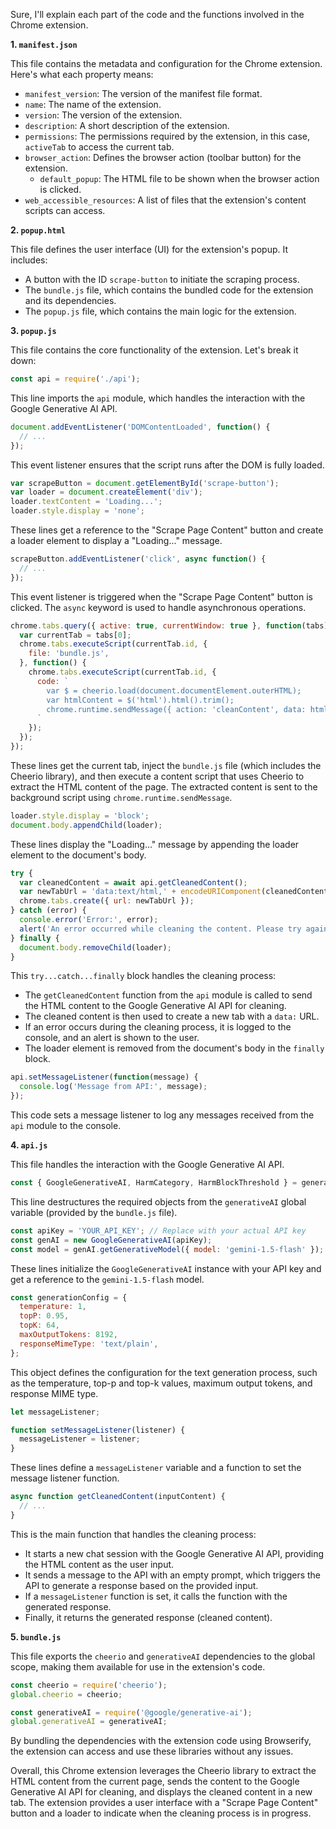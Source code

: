 Sure, I'll explain each part of the code and the functions involved in the Chrome extension.

**1. `manifest.json`**

This file contains the metadata and configuration for the Chrome extension. Here's what each property means:

- `manifest_version`: The version of the manifest file format.
- `name`: The name of the extension.
- `version`: The version of the extension.
- `description`: A short description of the extension.
- `permissions`: The permissions required by the extension, in this case, `activeTab` to access the current tab.
- `browser_action`: Defines the browser action (toolbar button) for the extension.
  - `default_popup`: The HTML file to be shown when the browser action is clicked.
- `web_accessible_resources`: A list of files that the extension's content scripts can access.

**2. `popup.html`**

This file defines the user interface (UI) for the extension's popup. It includes:

- A button with the ID `scrape-button` to initiate the scraping process.
- The `bundle.js` file, which contains the bundled code for the extension and its dependencies.
- The `popup.js` file, which contains the main logic for the extension.

**3. `popup.js`**

This file contains the core functionality of the extension. Let's break it down:

```javascript
const api = require('./api');
```

This line imports the `api` module, which handles the interaction with the Google Generative AI API.

```javascript
document.addEventListener('DOMContentLoaded', function() {
  // ...
});
```

This event listener ensures that the script runs after the DOM is fully loaded.

```javascript
var scrapeButton = document.getElementById('scrape-button');
var loader = document.createElement('div');
loader.textContent = 'Loading...';
loader.style.display = 'none';
```

These lines get a reference to the "Scrape Page Content" button and create a loader element to display a "Loading..." message.

```javascript
scrapeButton.addEventListener('click', async function() {
  // ...
});
```

This event listener is triggered when the "Scrape Page Content" button is clicked. The `async` keyword is used to handle asynchronous operations.

```javascript
chrome.tabs.query({ active: true, currentWindow: true }, function(tabs) {
  var currentTab = tabs[0];
  chrome.tabs.executeScript(currentTab.id, {
    file: 'bundle.js',
  }, function() {
    chrome.tabs.executeScript(currentTab.id, {
      code: `
        var $ = cheerio.load(document.documentElement.outerHTML);
        var htmlContent = $('html').html().trim();
        chrome.runtime.sendMessage({ action: 'cleanContent', data: htmlContent });
      `
    });
  });
});
```

These lines get the current tab, inject the `bundle.js` file (which includes the Cheerio library), and then execute a content script that uses Cheerio to extract the HTML content of the page. The extracted content is sent to the background script using `chrome.runtime.sendMessage`.

```javascript
loader.style.display = 'block';
document.body.appendChild(loader);
```

These lines display the "Loading..." message by appending the loader element to the document's body.

```javascript
try {
  var cleanedContent = await api.getCleanedContent();
  var newTabUrl = 'data:text/html,' + encodeURIComponent(cleanedContent);
  chrome.tabs.create({ url: newTabUrl });
} catch (error) {
  console.error('Error:', error);
  alert('An error occurred while cleaning the content. Please try again.');
} finally {
  document.body.removeChild(loader);
}
```

This `try...catch...finally` block handles the cleaning process:

- The `getCleanedContent` function from the `api` module is called to send the HTML content to the Google Generative AI API for cleaning.
- The cleaned content is then used to create a new tab with a `data:` URL.
- If an error occurs during the cleaning process, it is logged to the console, and an alert is shown to the user.
- The loader element is removed from the document's body in the `finally` block.

```javascript
api.setMessageListener(function(message) {
  console.log('Message from API:', message);
});
```

This code sets a message listener to log any messages received from the `api` module to the console.

**4. `api.js`**

This file handles the interaction with the Google Generative AI API.

```javascript
const { GoogleGenerativeAI, HarmCategory, HarmBlockThreshold } = generativeAI;
```

This line destructures the required objects from the `generativeAI` global variable (provided by the `bundle.js` file).

```javascript
const apiKey = 'YOUR_API_KEY'; // Replace with your actual API key
const genAI = new GoogleGenerativeAI(apiKey);
const model = genAI.getGenerativeModel({ model: 'gemini-1.5-flash' });
```

These lines initialize the `GoogleGenerativeAI` instance with your API key and get a reference to the `gemini-1.5-flash` model.

```javascript
const generationConfig = {
  temperature: 1,
  topP: 0.95,
  topK: 64,
  maxOutputTokens: 8192,
  responseMimeType: 'text/plain',
};
```

This object defines the configuration for the text generation process, such as the temperature, top-p and top-k values, maximum output tokens, and response MIME type.

```javascript
let messageListener;

function setMessageListener(listener) {
  messageListener = listener;
}
```

These lines define a `messageListener` variable and a function to set the message listener function.

```javascript
async function getCleanedContent(inputContent) {
  // ...
}
```

This is the main function that handles the cleaning process:

- It starts a new chat session with the Google Generative AI API, providing the HTML content as the user input.
- It sends a message to the API with an empty prompt, which triggers the API to generate a response based on the provided input.
- If a `messageListener` function is set, it calls the function with the generated response.
- Finally, it returns the generated response (cleaned content).

**5. `bundle.js`**

This file exports the `cheerio` and `generativeAI` dependencies to the global scope, making them available for use in the extension's code.

```javascript
const cheerio = require('cheerio');
global.cheerio = cheerio;

const generativeAI = require('@google/generative-ai');
global.generativeAI = generativeAI;
```

By bundling the dependencies with the extension code using Browserify, the extension can access and use these libraries without any issues.

Overall, this Chrome extension leverages the Cheerio library to extract the HTML content from the current page, sends the content to the Google Generative AI API for cleaning, and displays the cleaned content in a new tab. The extension provides a user interface with a "Scrape Page Content" button and a loader to indicate when the cleaning process is in progress.